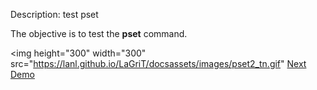  Description: test pset

The objective is to test the **pset** command.



<img height="300" width="300" src="https://lanl.github.io/LaGriT/docsassets/images/pset2_tn.gif"
[Next Demo](main_rmmat.md)

